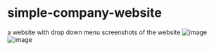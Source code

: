 # simple-company-website
a website with drop down menu
screenshots of the website
![image](https://user-images.githubusercontent.com/77795772/126070884-34e97805-8a49-40d9-ae6b-867960ad0fee.png)
![image](https://user-images.githubusercontent.com/77795772/126070925-b84ebf30-daf3-4d56-aeef-3dc7f838b6f7.png)
